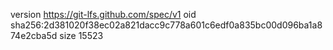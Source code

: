 version https://git-lfs.github.com/spec/v1
oid sha256:2d381020f38ec02a821dacc9c778a601c6edf0a835bc00d096ba1a874e2cba5d
size 15523
